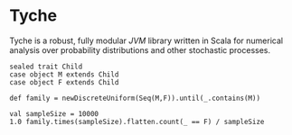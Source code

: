 # Tyche
Tyche is a robust, fully modular *JVM* library written in Scala for
numerical analysis over probability distributions and other stochastic
processes.

    sealed trait Child
	case object M extends Child
	case object F extends Child

	def family = newDiscreteUniform(Seq(M,F)).until(_.contains(M))

	val sampleSize = 10000
	1.0 family.times(sampleSize).flatten.count(_ == F) / sampleSize
